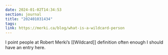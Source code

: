 ```yaml
---
date: 2024-01-02T14:34:53
section: journal
title: "202401031434"
tags: 
link: https://merki.ca/blog/what-is-a-wildcard-person
---
```

I point people at Robert Merki’s [[Wildcard]] definition often enough I should have an entry here.